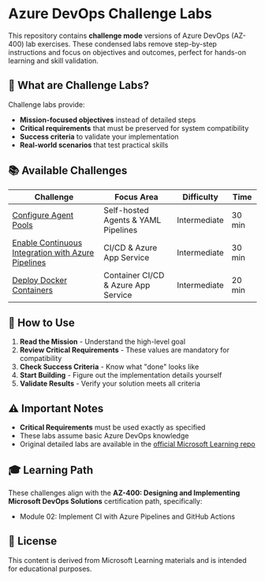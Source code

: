# Azure DevOps Challenge Labs

This repository contains **challenge mode** versions of Azure DevOps (AZ-400) lab exercises. These condensed labs remove step-by-step instructions and focus on objectives and outcomes, perfect for hands-on learning and skill validation.

## 🎯 What are Challenge Labs?

Challenge labs provide:
- **Mission-focused objectives** instead of detailed steps
- **Critical requirements** that must be preserved for system compatibility
- **Success criteria** to validate your implementation
- **Real-world scenarios** that test practical skills

## 📚 Available Challenges

| Challenge | Focus Area | Difficulty | Time |
|-----------|------------|------------|------|
| [Configure Agent Pools](AZ400_M02_L03_Configure_Agent_Pools_and_Understand_Pipeline_Styles.md) | Self-hosted Agents & YAML Pipelines | Intermediate | 30 min |
| [Enable Continuous Integration with Azure Pipelines](AZ400_M02_L04_Enable_Continuous_Integration_with_Azure_Pipelines.md) | CI/CD & Azure App Service | Intermediate | 30 min |
| [Deploy Docker Containers](AZ400_M02_L06_Deploy_Docker_containers_to_Azure_App_Service_web_apps.md) | Container CI/CD & Azure App Service | Intermediate | 20 min |


## 🚀 How to Use

1. **Read the Mission** - Understand the high-level goal
2. **Review Critical Requirements** - These values are mandatory for compatibility
3. **Check Success Criteria** - Know what "done" looks like
4. **Start Building** - Figure out the implementation details yourself
5. **Validate Results** - Verify your solution meets all criteria

## ⚠️ Important Notes

- **Critical Requirements** must be used exactly as specified
- These labs assume basic Azure DevOps knowledge
- Original detailed labs are available in the [official Microsoft Learning repo](https://github.com/MicrosoftLearning/AZ400-DesigningandImplementingMicrosoftDevOpsSolutions)

## 🎓 Learning Path

These challenges align with the **AZ-400: Designing and Implementing Microsoft DevOps Solutions** certification path, specifically:
- Module 02: Implement CI with Azure Pipelines and GitHub Actions

## 📄 License

This content is derived from Microsoft Learning materials and is intended for educational purposes.
